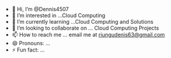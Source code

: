- 👋 Hi, I’m @Dennis4507
- 👀 I’m interested in ...Cloud Computing
- 🌱 I’m currently learning ...Cloud Computing and Solutions
- 💞️ I’m looking to collaborate on ... Cloud Computing Projects
- 📫 How to reach me ... email me at riungudenis63@gmail.com
- 😄 Pronouns: ...
- ⚡ Fun fact: ...

<!---
Dennis4507/Dennis4507 is a ✨ special ✨ repository because its `README.md` (this file) appears on your GitHub profile.
You can click the Preview link to take a look at your changes.
--->
